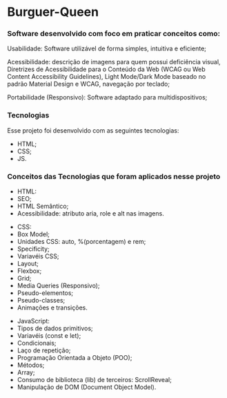 <h1>Burguer-Queen</h1>

<h3>Software desenvolvido com foco em praticar conceitos como:</h3>

<p>Usabilidade: Software utilizável de forma simples, intuitiva e eficiente;</p>

<p>Acessibilidade: descrição de imagens para quem possui deficiência visual, Diretrizes de Acessibilidade para o Conteúdo da Web (WCAG ou Web Content Accessibility Guidelines), Light Mode/Dark Mode baseado no padrão Material Design e WCAG, navegação por teclado;</p>

<p>Portabilidade (Responsivo): Software adaptado para multidispositivos;</p>

<h3>Tecnologias</h3>
<p>Esse projeto foi desenvolvido com as seguintes tecnologias:</p>

<ul> 
    <li>HTML;</li>
    <li>CSS;</li>
    <li>JS.</li>
</ul> 

<h3>Conceitos das Tecnologias que foram aplicados nesse projeto</h3>

<ul>
    <li>HTML:</li>
    <li>SEO;</li>
    <li>HTML Semântico;</li>
    <li>Acessibilidade: atributo aria, role e alt nas imagens.</li>
</ul>

<ul>
    <li>CSS:</li>
    <li>Box Model;</li>
    <li>Unidades CSS: auto, %(porcentagem) e rem;</li>
    <li>Specificity;</li>
    <li>Variavéis CSS;</li>
    <li>Layout;</li>
    <li>Flexbox;</li>
    <li>Grid;</li>
    <li>Media Queries (Responsivo);</li>
    <li>Pseudo-elementos;</li>
    <li>Pseudo-classes;</li>
    <li>Animações e transições.</li>
</ul>

<ul>
    <li>JavaScript:</li>
    <li>Tipos de dados primitivos;</li>
    <li>Variavéis (const e let);</li>
    <li>Condicionais;</li>
    <li>Laço de repetição;</li>
    <li>Programação Orientada a Objeto (POO);</li>
    <li>Métodos;</li>
    <li>Array;</li>
    <li>Consumo de biblioteca (lib) de terceiros: ScrollReveal;</li>
    <li>Manipulação de DOM (Document Object Model).</li>
</ul>

